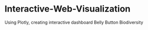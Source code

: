 # Interactive-Web-Visualization
Using Plotly, creating interactive dashboard
Belly Button Biodiversity
